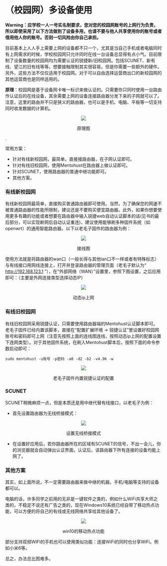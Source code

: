 # （校园网）多设备使用

**Warning：应学校一人一号实名制要求，您对您的校园网账号的上网行为负责，所以即使采用了以下方法做到了设备多用，也请不要与他人共享使用你的账号或者借用他人你的账号。否则一切风险由你自己承担。**

目前基本上人人手上需要上网的设备都不只一个，尤其是当自己手机或者电脑同时有上网需求的时候，学校校园网只允许同时在线一台设备总显得有点小气。目前限制了设备数量的校园网均为需要认证的锐捷新/旧校园网。包括SCUNET、新有线、望江的旧有线等等。想要接触限制其实很容易，但是你需要一些额外的硬件。另外，这些方法不仅仅适用于校园网。对于可以自由选择运营商出口的新校园网的其他运营商也是同样适用的。

**原理**：校园网是基于设备网卡唯一标识来做认证的。只需要你只同时使用一台路由作认证后的在线设备，其余需要上网的设备连接路由器分发下来的子网就可以了。注意，这里的路由并不只是狭义的路由器，也可以是手机、电脑、平板等一切支持同时收发数据的计算机。


<div align="center">
  <img src="/assets/多设备原理图.jpg"/>
  <p>原理图</p>
</div>

.


常用方案：
- 针对有线新校园网，最简单。直接接路由器，在子网认证即可。
- 针对有线旧校园网，使用Mentohust在路由器上做认证即可。
- 针对SCUNET，使用路由器的普通中继功能即可。
- 其他方案。


### 有线新校园网

有线新校园网最简单，直接购买普通路由器即可使用。当然，为了确保您的网速不被普通路由器的性能所限制，建议还是不要购买便宜路由器。此外，如果你想要使用更多有趣的功能或者想要在路由器中输入锐捷web自动认证脚本的话(见书的最后部分，可以实现断网后自动认证重连)，建议使用能够刷多种固件系统（如openwrt）的通用智能路由器。以下以老毛子固件的路由器为例：

<div align="center">
  <img src="/assets/wan口接网口.jpg"/>
  <p>接线图</p>
</div>

使用方法就是将路由器的wan口（一般长得与其他lan口不一样或者有特殊标志）与有线接口用网线连接上，打开并登录路由器的管理页面（老毛子默认为“ http://192.168.123.1 ”），在“外部网络（WAN）”设置里，参照下图设置，之后应用即可：（主要是外网连接类型选择动态IP）

<div align="center">
  <img src="/assets/动态ip上网.jpg"/>
  <p>动态ip上网</p>
</div>

### 有线旧校园网

有线旧校园网采用锐捷认证，只需要使用路由器端的Mentohust认证脚本即可。老毛子固件已经内置该脚本，直接在“配置扩展环境 -> 锐捷认证”里设置好校园网账号和密码即可上网（注意先按照上面的连线图连线，按照动态ip上网的配置设置下连网类型）。对于其他固件系统，在刷入Mentohust脚本后，按照下面的命令参数启动即可：
```
sudo mentohust -u账号 -p密码 -a0 -d2 -b2 -v4.96 -w
```

<div align="center">
  <img src="/assets/锐捷参数.jpg"/>
  <p>老毛子固件内置锐捷认证的配置</p>
</div>

### SCUNET

SCUNET稍微麻烦一点，但是本质还是用中继代替有线接口，以老毛子为例：
- 首先设置路由器为无线桥接模式：
<div align="center">
  <img src="/assets/设置无线桥接模式.jpg"/>
  <p>设置无线桥接模式</p>
</div>

- 在设置好应用后，若你路由器所在的区域有SCUNET的信号，不出一会儿，你的浏览器就会自动弹出认证界面。认证后，该路由器下所有连接的设备均能上网了。

### 其他方案

其实，如上面所说，不一定需要路由器来做中继的机器。手机/电脑等支持的设备都可以。

电脑的话，许多同学之前用的无非是一键软件之类的，例如什么WiFi共享大师之类的，不稳定不说还有广告之类的，现在Windows10系统已经自带了移动热点功能，可以方便的将自己的有线或无线网络共享给其他设备了。

<div align="center">
  <img src="/assets/win10移动热点.jpg"/>
  <p>win10的移动热点功能</p>
</div>

部分支持双频WIFI的手机也可以使用类似功能：连接WiFi的同时也分享WiFi。例如小米6等。

总之，办法总比困难多。
